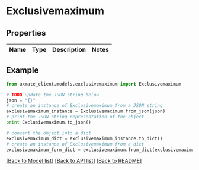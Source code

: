# Exclusivemaximum


## Properties
Name | Type | Description | Notes
------------ | ------------- | ------------- | -------------

## Example

```python
from uxmate_client.models.exclusivemaximum import Exclusivemaximum

# TODO update the JSON string below
json = "{}"
# create an instance of Exclusivemaximum from a JSON string
exclusivemaximum_instance = Exclusivemaximum.from_json(json)
# print the JSON string representation of the object
print Exclusivemaximum.to_json()

# convert the object into a dict
exclusivemaximum_dict = exclusivemaximum_instance.to_dict()
# create an instance of Exclusivemaximum from a dict
exclusivemaximum_form_dict = exclusivemaximum.from_dict(exclusivemaximum_dict)
```
[[Back to Model list]](../README.md#documentation-for-models) [[Back to API list]](../README.md#documentation-for-api-endpoints) [[Back to README]](../README.md)


